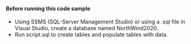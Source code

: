 ﻿#### Before running this code sample

- Using SSMS (SQL-Server Management Studio) or using a .sql file in Visual Studio, create a database named NorthWind2020.
- Run script.sql to create tables and populate tables with data.
 